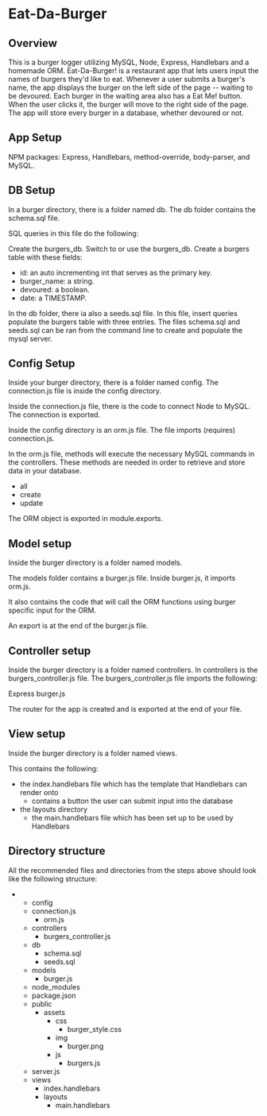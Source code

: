 # Eat-Da-Burger

## Overview

This is a burger logger utilizing MySQL, Node, Express, Handlebars and a homemade ORM. Eat-Da-Burger! is a restaurant app that lets users input the names of burgers they'd like to eat. Whenever a user submits a burger's name, the app displays the burger on the left side of the page -- waiting to be devoured.  Each burger in the waiting area also has a Eat Me! button. When the user clicks it, the burger will move to the right side of the page. The app will store every burger in a database, whether devoured or not.

## App Setup

NPM packages: Express, Handlebars, method-override, body-parser, and MySQL.

## DB Setup

In a burger directory, there is a folder named db. The db folder contains the schema.sql file. 

SQL queries in this file do the following:

Create the burgers_db.
Switch to or use the burgers_db.
Create a burgers table with these fields:
* id: an auto incrementing int that serves as the primary key.
* burger_name: a string.
* devoured: a boolean.
* date: a TIMESTAMP.

In the db folder, there ia also a seeds.sql file. In this file, insert queries populate the burgers table with three entries.  The files schema.sql and seeds.sql can be ran from the command line to create and populate the mysql server.

## Config Setup

Inside your burger directory, there is a folder named config.
The connection.js file is inside the config directory.

Inside the connection.js file, there is the code to connect Node to MySQL. The connection is exported.

Inside the config directory is an orm.js file.  The file imports (requires) connection.js.

In the orm.js file, methods will execute the necessary MySQL commands in the controllers. These methods are needed in order to retrieve and store data in your database.

* all
* create
* update 

The ORM object is exported in module.exports.

## Model setup

Inside the burger directory is a folder named models.

The models folder contains a burger.js file.
Inside burger.js, it imports orm.js.

It also contains the code that will call the ORM functions using burger specific input for the ORM.

An export is at the end of the burger.js file.

## Controller setup

Inside the burger directory is a folder named controllers.
In controllers is the burgers_controller.js file.
The burgers_controller.js file imports the following:

Express
burger.js

The router for the app is created and is exported at the end of your file.

## View setup

Inside the burger directory is a folder named views.

This contains the following:
* the index.handlebars file which has the template that Handlebars can render onto
	* contains a button the user can submit input into the database
* the layouts directory
	* the main.handlebars file which has been set up to be used by Handlebars

## Directory structure

All the recommended files and directories from the steps above should look like the following structure:

*
 	* config
   	* connection.js
		* orm.js
	* controllers
		* burgers_controller.js
	* db
		* schema.sql
 		* seeds.sql
	* models
		* burger.js
	* node_modules 
	* package.json
	* public
		* assets
 			* css
 				* burger_style.css
 			* img
 				* burger.png
			* js
				* burgers.js
	* server.js
	* views
		* index.handlebars
		* layouts
			* main.handlebars